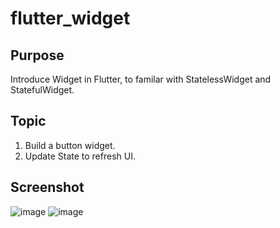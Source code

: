 # flutter_widget

## Purpose
Introduce Widget in Flutter, to familar with StatelessWidget  and StatefulWidget.

## Topic
1. Build a button widget.
2. Update State to refresh UI.

## Screenshot
![image](https://user-images.githubusercontent.com/8363741/137447151-21dc276f-1b62-43b5-b872-486ff8e17167.png)
![image](https://user-images.githubusercontent.com/8363741/137447237-10b399e1-bf1d-4229-9164-323926652876.png)

